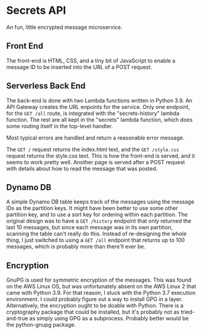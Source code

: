 # Secrets API

An fun, little encrypted message microservice.

## Front End

The front-end is HTML, CSS, and a tiny bit of JavaScript to enable a
message ID to be inserted into the URL of a POST request.

## Serverless Back End

The back-end is done with two Lambda functions written in Python 3.9. An
API Gateway creates the URL enpoints for the service. Only one endpoint,
for the `GET /all` route, is integrated with the "secrets-history"
lambda function. The rest are all kept in the "secrets" lambda function,
which does some routing itself in the top-level handler.

Most typical errors are handled and return a reasonable error message.

The `GET /` request returns the index.html text, and the `GET /style.css`
request returns the style.css text. This is how the front-end is served,
and it seems to work pretty well. Another page is served after a POST
request with details about how to read the message that was posted.

## Dynamo DB

A simple Dynamo DB table keeps track of the messages using the message IDs
as the partition keys. It might have been better to use some other partition
key, and to use a sort key for ordering within each partition. The original
design was to have a `GET /history` endpoint that only returned the last
10 messages, but since each message was in its own partition, scanning
the table can't really do this. Instead of re-designing the whole thing,
I just switched to using a `GET /all` endpoint that returns up to 100 messages,
which is probably more than there'll ever be.

## Encryption

GnuPG is used for symmetric encryption of the messages. This was found on 
the AWS Linux OS, but was unfortunately absent on the AWS Linux 2 that
came with Python 3.9.  For that reason, I stuck with the Python 3.7 execution
environment. I could probably figure out a way to install GPG in a layer.
Alternatively, the encryption ought to be doable with Python. There is
a cryptography package that could be installed, but it's probably not
as tried-and-true as simply using GPG as a subprocess. Probably better
would be the python-gnupg package.

